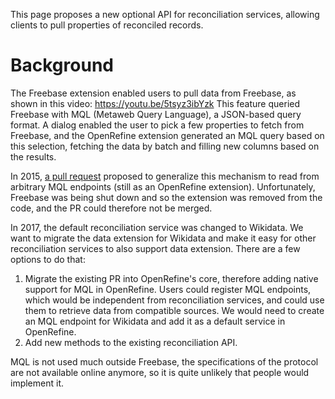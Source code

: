 This page proposes a new optional API for reconciliation services, allowing clients to pull properties of reconciled records.

# Background

The Freebase extension enabled users to pull data from Freebase, as shown in this video: https://youtu.be/5tsyz3ibYzk
This feature queried Freebase with MQL (Metaweb Query Language), a JSON-based query format. A dialog enabled the user to pick a few properties to fetch from Freebase, and the OpenRefine extension generated an MQL query based on this selection, fetching the data by batch and filling new columns based on the results.

In 2015, [a pull request](https://github.com/OpenRefine/OpenRefine/pull/948) proposed to generalize this mechanism to read from arbitrary MQL endpoints (still as an OpenRefine extension). Unfortunately, Freebase was being shut down and so the extension was removed from the code, and the PR could therefore not be merged.

In 2017, the default reconciliation service was changed to Wikidata. We want to migrate the data extension for Wikidata and make it easy for other reconciliation services to also support data extension. There are a few options to do that:
1. Migrate the existing PR into OpenRefine's core, therefore adding native support for MQL in OpenRefine. Users could register MQL endpoints, which would be independent from reconciliation services, and could use them to retrieve data from compatible sources. We would need to create an MQL endpoint for Wikidata and add it as a default service in OpenRefine.
2. Add new methods to the existing reconciliation API.

MQL is not used much outside Freebase, the specifications of the protocol are not available online anymore, so it is quite unlikely that people would implement it.

